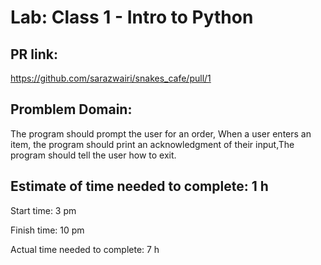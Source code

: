 # Lab: Class 1 - Intro to Python

## PR link:

https://github.com/sarazwairi/snakes_cafe/pull/1

## Promblem Domain:

The program should prompt the user for an order, When a user enters an item, the program should print an acknowledgment of their input,The program should tell the user how to exit.

## Estimate of time needed to complete: 1 h

Start time: 3 pm 

Finish time: 10 pm

Actual time needed to complete: 7 h
